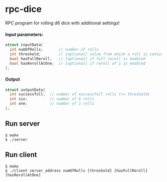 # rpc-dice
RPC program for rolling d6 dice with additional settings!

#### Input parameters:
```c
struct inputData{
  int numOfRolls;       // number of rolls
  int threshold;        // [optional] value from which a roll is considered as successfull
  bool hasFullReroll;   // [optional] if full reroll is enabled
  bool hasRerollAtOne;  // [optional] if reroll of 1 is enabled
};
```

#### Output
```c
struct outputData{
  int successfull;  // number of successfull rolls (>= threshold)
  int six;          // number of 6 rolls
  int one;          // number of 1 rolls
};
```

## Run server
```shell
$ make
$ ./server
```

## Run client
```shell
$ make
$ ./client server_address numOfRolls [threshold] [hasFullReroll] [hasRerollAtOne]
```
